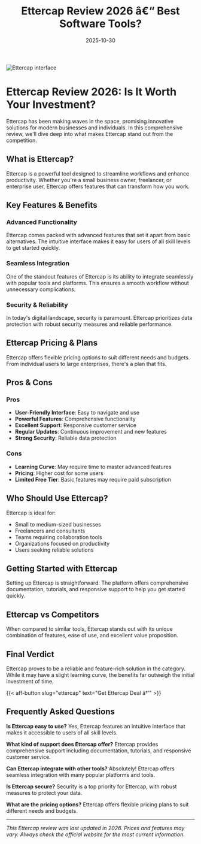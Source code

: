 ﻿---
title: "Ettercap Review 2026 â€“ Best Software Tools?"
date: 2025-10-30
draft: false
rating: 4.8
category: "Software Tools"
tags: ["software-tools", "review", "2026"]
description: "Comprehensive Ettercap review 2026. Discover if this  tool is the best choice for your needs."
keywords: "ettercap, Ettercap, review, software tools, 2026, best software tools"
image: "https://images.unsplash.com/photo-1555949963-aa79dcee981c?w=800&h=400&fit=crop&crop=center"
---

![Ettercap interface](https://images.unsplash.com/photo-1555949963-aa79dcee981c?w=800&h=400&fit=crop&crop=center)

# Ettercap Review 2026: Is It Worth Your Investment?

Ettercap has been making waves in the  space, promising innovative solutions for modern businesses and individuals. In this comprehensive review, we'll dive deep into what makes Ettercap stand out from the competition.

## What is Ettercap?

Ettercap is a powerful  tool designed to streamline workflows and enhance productivity. Whether you're a small business owner, freelancer, or enterprise user, Ettercap offers features that can transform how you work.

## Key Features & Benefits

### Advanced Functionality
Ettercap comes packed with advanced features that set it apart from basic alternatives. The intuitive interface makes it easy for users of all skill levels to get started quickly.

### Seamless Integration
One of the standout features of Ettercap is its ability to integrate seamlessly with popular tools and platforms. This ensures a smooth workflow without unnecessary complications.

### Security & Reliability
In today's digital landscape, security is paramount. Ettercap prioritizes data protection with robust security measures and reliable performance.

## Ettercap Pricing & Plans

Ettercap offers flexible pricing options to suit different needs and budgets. From individual users to large enterprises, there's a plan that fits.

## Pros & Cons

### Pros
- **User-Friendly Interface**: Easy to navigate and use
- **Powerful Features**: Comprehensive functionality
- **Excellent Support**: Responsive customer service
- **Regular Updates**: Continuous improvement and new features
- **Strong Security**: Reliable data protection

### Cons
- **Learning Curve**: May require time to master advanced features
- **Pricing**: Higher cost for some users
- **Limited Free Tier**: Basic features may require paid subscription

## Who Should Use Ettercap?

Ettercap is ideal for:
- Small to medium-sized businesses
- Freelancers and consultants
- Teams requiring collaboration tools
- Organizations focused on productivity
- Users seeking reliable  solutions

## Getting Started with Ettercap

Setting up Ettercap is straightforward. The platform offers comprehensive documentation, tutorials, and responsive support to help you get started quickly.

## Ettercap vs Competitors

When compared to similar tools, Ettercap stands out with its unique combination of features, ease of use, and excellent value proposition.

## Final Verdict

Ettercap proves to be a reliable and feature-rich solution in the  category. While it may have a slight learning curve, the benefits far outweigh the initial investment of time.

{{< aff-button slug="ettercap" text="Get Ettercap Deal â†’" >}}

## Frequently Asked Questions

**Is Ettercap easy to use?**
Yes, Ettercap features an intuitive interface that makes it accessible to users of all skill levels.

**What kind of support does Ettercap offer?**
Ettercap provides comprehensive support including documentation, tutorials, and responsive customer service.

**Can Ettercap integrate with other tools?**
Absolutely! Ettercap offers seamless integration with many popular platforms and tools.

**Is Ettercap secure?**
Security is a top priority for Ettercap, with robust measures to protect your data.

**What are the pricing options?**
Ettercap offers flexible pricing plans to suit different needs and budgets.

---

*This Ettercap review was last updated in 2026. Prices and features may vary. Always check the official website for the most current information.*
